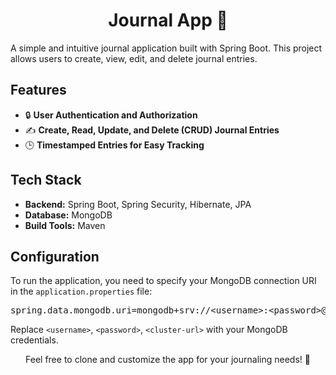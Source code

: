 <h1 align="center">Journal App 📓</h1>

<p>A simple and intuitive journal application built with Spring Boot. This project allows users to create, view, edit, and delete journal entries. </p>

<h2>Features</h2>
<ul>
  <li>🔒 <strong>User Authentication and Authorization</strong></li>
  <li>✍️ <strong>Create, Read, Update, and Delete (CRUD) Journal Entries</strong></li>
  <li>🕒 <strong>Timestamped Entries for Easy Tracking</strong></li>
</ul>

<h2>Tech Stack</h2>
<ul>
  <li><strong>Backend:</strong> Spring Boot, Spring Security, Hibernate, JPA</li>
  <li><strong>Database:</strong> MongoDB</li>
  <li><strong>Build Tools:</strong> Maven</li>
</ul>

<h2>Configuration</h2>
<p>To run the application, you need to specify your MongoDB connection URI in the <code>application.properties</code> file:</p>

<pre>
spring.data.mongodb.uri=mongodb+srv://&lt;username&gt;:&lt;password&gt;@&lt;cluster-url&gt;/?retryWrites=true&w=majority
</pre>

<p>Replace <code>&lt;username&gt;</code>, <code>&lt;password&gt;</code>, <code>&lt;cluster-url&gt;</code>  with your MongoDB credentials.</p>

<p align="center">Feel free to clone and customize the app for your journaling needs! 🚀</p>
